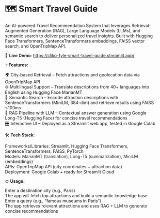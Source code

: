 # 🗺️ Smart Travel Guide
An AI-powered Travel Recommendation System that leverages Retrieval-Augmented Generation (RAG), Large Language Models (LLMs), and semantic search to deliver personalized travel insights. Built with Hugging Face Transformers, SentenceTransformers embeddings, FAISS vector search, and OpenTripMap API.

🚀 **Live Demo**: https://cliko-fyle-smart-travel-guide.streamlit.app/

✨**Features:**

🌍 City-based Retrieval – Fetch attractions and geolocation data via OpenTripMap API\
🌐 Multilingual Support – Translate descriptions from 40+ languages into English using Hugging Face MarianMT\
🔎 Semantic Search – Encode attraction descriptions with SentenceTransformers (MiniLM, 384-dim) and retrieve results using FAISS <100ms\
🤖 RAG Pipeline with LLM – Contextual answer generation using Google Long-T5 (Hugging Face) for concise travel recommendations\
🎛️ Interactive UI – Deployed as a Streamlit web app, tested in Google Colab

🛠️ **Tech Stack:**

Frameworks/Libraries: Streamlit, Hugging Face Transformers, SentenceTransformers, FAISS, PyTorch\
Models: MarianMT (translation), Long-T5 (summarization), MiniLM (embeddings)\
APIs: OpenTripMap API (city coordinates + attraction data)\
Deployment: Google Colab + ready for Streamlit Cloud

⚙️ **Usage:**

Enter a destination city (e.g., Paris)\
The app will fetch top attractions and build a semantic knowledge base\
Enter a query (e.g., “famous museums in Paris”)\
The app retrieves relevant attractions and uses RAG + LLM to generate concise recommendations
